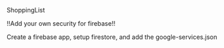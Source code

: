 ShoppingList

!!Add your own security for firebase!!

Create a firebase app, setup firestore, and add the google-services.json
